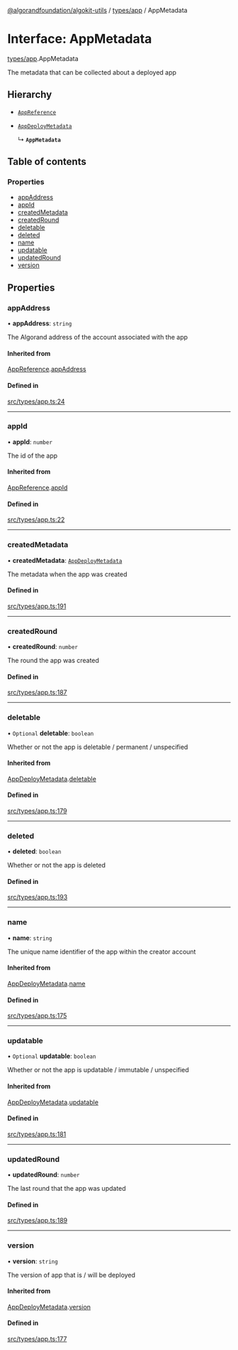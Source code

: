 [@algorandfoundation/algokit-utils](../README.md) / [types/app](../modules/types_app.md) / AppMetadata

# Interface: AppMetadata

[types/app](../modules/types_app.md).AppMetadata

The metadata that can be collected about a deployed app

## Hierarchy

- [`AppReference`](types_app.AppReference.md)

- [`AppDeployMetadata`](types_app.AppDeployMetadata.md)

  ↳ **`AppMetadata`**

## Table of contents

### Properties

- [appAddress](types_app.AppMetadata.md#appaddress)
- [appId](types_app.AppMetadata.md#appid)
- [createdMetadata](types_app.AppMetadata.md#createdmetadata)
- [createdRound](types_app.AppMetadata.md#createdround)
- [deletable](types_app.AppMetadata.md#deletable)
- [deleted](types_app.AppMetadata.md#deleted)
- [name](types_app.AppMetadata.md#name)
- [updatable](types_app.AppMetadata.md#updatable)
- [updatedRound](types_app.AppMetadata.md#updatedround)
- [version](types_app.AppMetadata.md#version)

## Properties

### appAddress

• **appAddress**: `string`

The Algorand address of the account associated with the app

#### Inherited from

[AppReference](types_app.AppReference.md).[appAddress](types_app.AppReference.md#appaddress)

#### Defined in

[src/types/app.ts:24](https://github.com/algorandfoundation/algokit-utils-ts/blob/main/src/types/app.ts#L24)

___

### appId

• **appId**: `number`

The id of the app

#### Inherited from

[AppReference](types_app.AppReference.md).[appId](types_app.AppReference.md#appid)

#### Defined in

[src/types/app.ts:22](https://github.com/algorandfoundation/algokit-utils-ts/blob/main/src/types/app.ts#L22)

___

### createdMetadata

• **createdMetadata**: [`AppDeployMetadata`](types_app.AppDeployMetadata.md)

The metadata when the app was created

#### Defined in

[src/types/app.ts:191](https://github.com/algorandfoundation/algokit-utils-ts/blob/main/src/types/app.ts#L191)

___

### createdRound

• **createdRound**: `number`

The round the app was created

#### Defined in

[src/types/app.ts:187](https://github.com/algorandfoundation/algokit-utils-ts/blob/main/src/types/app.ts#L187)

___

### deletable

• `Optional` **deletable**: `boolean`

Whether or not the app is deletable / permanent / unspecified

#### Inherited from

[AppDeployMetadata](types_app.AppDeployMetadata.md).[deletable](types_app.AppDeployMetadata.md#deletable)

#### Defined in

[src/types/app.ts:179](https://github.com/algorandfoundation/algokit-utils-ts/blob/main/src/types/app.ts#L179)

___

### deleted

• **deleted**: `boolean`

Whether or not the app is deleted

#### Defined in

[src/types/app.ts:193](https://github.com/algorandfoundation/algokit-utils-ts/blob/main/src/types/app.ts#L193)

___

### name

• **name**: `string`

The unique name identifier of the app within the creator account

#### Inherited from

[AppDeployMetadata](types_app.AppDeployMetadata.md).[name](types_app.AppDeployMetadata.md#name)

#### Defined in

[src/types/app.ts:175](https://github.com/algorandfoundation/algokit-utils-ts/blob/main/src/types/app.ts#L175)

___

### updatable

• `Optional` **updatable**: `boolean`

Whether or not the app is updatable / immutable / unspecified

#### Inherited from

[AppDeployMetadata](types_app.AppDeployMetadata.md).[updatable](types_app.AppDeployMetadata.md#updatable)

#### Defined in

[src/types/app.ts:181](https://github.com/algorandfoundation/algokit-utils-ts/blob/main/src/types/app.ts#L181)

___

### updatedRound

• **updatedRound**: `number`

The last round that the app was updated

#### Defined in

[src/types/app.ts:189](https://github.com/algorandfoundation/algokit-utils-ts/blob/main/src/types/app.ts#L189)

___

### version

• **version**: `string`

The version of app that is / will be deployed

#### Inherited from

[AppDeployMetadata](types_app.AppDeployMetadata.md).[version](types_app.AppDeployMetadata.md#version)

#### Defined in

[src/types/app.ts:177](https://github.com/algorandfoundation/algokit-utils-ts/blob/main/src/types/app.ts#L177)
